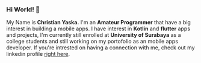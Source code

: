 ### Hi World! 👋

My Name is **Christian Yaska.**
I'm an **Amateur Programmer** that have a big interest in building a mobile apps. I have interest in **Kotlin** and **flutter** apps and projects, I'm currently still enrolled at **University of Surabaya** as a college students and still working on my portofolio as an mobile apps developer. If you're intrested on having a connection with me, check out my linkedin profile [right here](https://www.linkedin.com/in/christian-yaska-natawijaya-308582199/).


<!--
**Yaska-Prog/Yaska-Prog** is a ✨ _special_ ✨ repository because its `README.md` (this file) appears on your GitHub profile.

Here are some ideas to get you started:

- 🔭 I’m currently working on ...
- 🌱 I’m currently learning ...
- 👯 I’m looking to collaborate on ...
- 🤔 I’m looking for help with ...
- 💬 Ask me about ...
- 📫 How to reach me: ...
- 😄 Pronouns: ...
- ⚡ Fun fact: ...
-->

